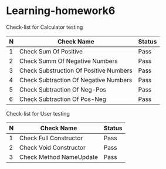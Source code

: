 # Learning-homework6
Check-list for Calculator testing

N | Check Name   | Status 
-- | -------------|--------
1 | Check Sum Of Positive   | Pass 
2 | Check Summ Of Negative Numbers   | Pass
3 | Check Substruction Of Positive Numbers   | Pass
4 | Check Subtraction Of Negative Numbers | Pass
5 | Check Subtraction Of Neg-Pos | Pass
6 | Check Subtraction Of Pos-Neg | Pass



Check-list for User testing

N | Check Name   | Status
-- | -------------|--------
1 | Check Full Constructor   | Pass
2 | Check Void Constructor | Pass
3 | Check Method NameUpdate  | Pass

